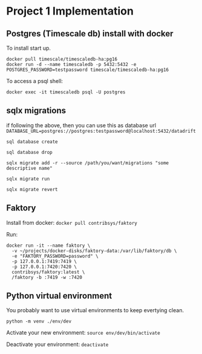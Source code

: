 # Project 1 Implementation 

## Postgres (Timescale db) install with docker

To install start up.

```
docker pull timescale/timescaledb-ha:pg16
docker run -d --name timescaledb -p 5432:5432 -e POSTGRES_PASSWORD=testpassword timescale/timescaledb-ha:pg16
```

To access a psql shell:

`docker exec -it timescaledb psql -U postgres`

## sqlx migrations
if following the above, then you can use this as database url `DATABASE_URL=postgres://postgres:testpassword@localhost:5432/datadrift`

`sql database create`

`sql database drop`

`sqlx migrate add -r --source /path/you/want/migrations "some descriptive name"`

`sqlx migrate run`

`sqlx migrate revert`

## Faktory

Install from docker: `docker pull contribsys/faktory`

Run:

```
docker run -it --name faktory \
  -v ~/projects/docker-disks/faktory-data:/var/lib/faktory/db \
  -e "FAKTORY_PASSWORD=password" \
  -p 127.0.0.1:7419:7419 \
  -p 127.0.0.1:7420:7420 \
  contribsys/faktory:latest \
  /faktory -b :7419 -w :7420
  ```

  ## Python virtual environment

  You probably want to use virtual environments to keep evertying clean.

  `python -m venv ./env/dev`

  Activate your new environment: `source env/dev/bin/activate`

  Deactivate your environment: `deactivate`

  




